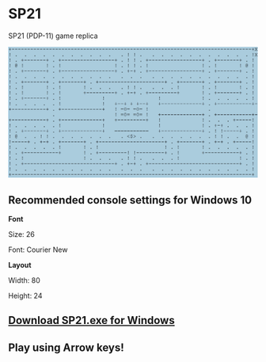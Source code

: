 # SP21
SP21 (PDP-11) game replica

<img src="img/SP21.png"></img>


## Recommended console settings for Windows 10

**Font**

Size: 26

Font: Courier New

**Layout**

Width: 80

Height: 24

## [Download SP21.exe for Windows](https://github.com/Andrey-Svetlichny/SP21/releases/download/v1.1/SP21.exe)

## Play using Arrow keys!